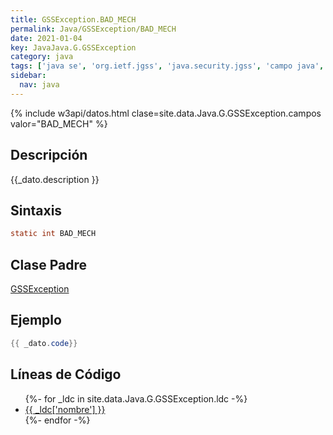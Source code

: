 ```yaml
---
title: GSSException.BAD_MECH
permalink: Java/GSSException/BAD_MECH
date: 2021-01-04
key: JavaJava.G.GSSException
category: java
tags: ['java se', 'org.ietf.jgss', 'java.security.jgss', 'campo java', 'Java 1.4']
sidebar: 
  nav: java
---
```


{% include w3api/datos.html clase=site.data.Java.G.GSSException.campos valor="BAD_MECH" %}

## Descripción
{{_dato.description }}

## Sintaxis
~~~java
static int BAD_MECH
~~~

## Clase Padre
[GSSException](/Java/GSSException/)

## Ejemplo
~~~java
{{ _dato.code}}
~~~

## Líneas de Código
<ul>
{%- for _ldc in site.data.Java.G.GSSException.ldc -%}
   <li>
       <a href="{{_ldc['url'] }}">{{ _ldc['nombre'] }}</a>
   </li>
{%- endfor -%}
</ul>
